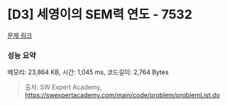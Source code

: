 # [D3] 세영이의 SEM력 연도 - 7532 

[문제 링크](https://swexpertacademy.com/main/code/problem/problemDetail.do?contestProbId=AWooplJ60l8DFARx) 

### 성능 요약

메모리: 23,864 KB, 시간: 1,045 ms, 코드길이: 2,764 Bytes



> 출처: SW Expert Academy, https://swexpertacademy.com/main/code/problem/problemList.do
